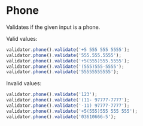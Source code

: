 # Phone

Validates if the given input is a phone.

Valid values:

```js
validator.phone().validate('+5 555 555 5555');
validator.phone().validate('555.555.5555');
validator.phone().validate('+5(555)555.5555');
validator.phone().validate('(555)555-5555');
validator.phone().validate('55555555555');
```

Invalid values:

```js
validator.phone().validate('123');
validator.phone().validate('(11- 97777-7777');
validator.phone().validate('-11) 97777-7777');
validator.phone().validate('+5(555)555 555 555');
validator.phone().validate('03610666-5');
```
